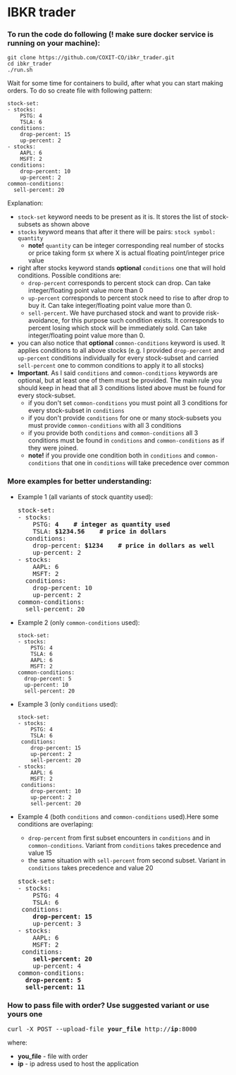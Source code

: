 IBKR trader
=========================

<h3>To run the code do following (! make sure docker service is running on your machine):</h3>

```
git clone https://github.com/COXIT-CO/ibkr_trader.git
cd ibkr_trader
./run.sh
```

Wait for some time for containers to build, after what you can start making orders. To do so create file with following pattern:
```
stock-set:
- stocks:
    PSTG: 4
    TSLA: 6 
 conditions:
    drop-percent: 15
    up-percent: 2
- stocks:
    AAPL: 6
    MSFT: 2
 conditions:
    drop-percent: 10
    up-percent: 2
common-conditions:
  sell-percent: 20
```
Explanation:
- ```stock-set``` keyword needs to be present as it is. It stores the list of stock-subsets as shown above
- ```stocks``` keyword means that after it there will be pairs: ```stock symbol: quantity```
  - **note!** ```quantity``` can be integer corresponding real number of stocks or price taking form ```$X``` where X is actual floating point/integer price value
- right after stocks keyword stands **optional** ```conditions``` one that will hold conditions. Possible conditions are:
  - ```drop-percent``` corresponds to percent stock can drop. Can take integer/floating point value more than 0
  - ```up-percent``` corresponds to percent stock need to rise to after drop to buy it. Can take integer/floating point value more than 0.
  - ```sell-percent```. We have purchased stock and want to provide risk-avoidance, for this purpose such condition exists. It corresponds to percent losing which stock will be immediately sold. Can take integer/floating point value more than 0.
- you can also notice that **optional** ```common-conditions``` keyword is used. It applies conditions to all above stocks (e.g. I provided ```drop-percent``` and ```up-percent``` conditions individually for every stock-subset and carried ```sell-percent``` one to common conditions to apply it to all stocks)
- **Important**. As I said ```conditions``` and ```common-conditions``` keywords are optional, but at least one of them must be provided. The main rule you should keep in head that all 3 conditions listed above must be found for every stock-subset.
  - if you don't set ```common-conditions``` you must point all 3 conditions for every stock-subset in ```conditions```
  - if you don't provide ```conditions``` for one or many stock-subsets you must provide ```common-conditions``` with all 3 conditions
  - if you provide both ```conditions``` and ```common-conditions``` all 3 conditions must be found in ```conditions``` and ```common-conditions``` as if they were joined. 
  - **note!** if you provide one condition both in ```conditions``` and ```common-conditions``` that one in ```conditions``` will take precedence over common


<h3>More examples for better understanding:</h3>

-   Example 1 (all variants of stock quantity used):
    <pre>
    stock-set:
    - stocks:
        PSTG: <b>4    # integer as quantity used</b>
        TSLA: <b>$1234.56    # price in dollars</b>
      conditions:
        drop-percent: <b>$1234    # price in dollars as well</b>
        up-percent: 2
    - stocks:
        AAPL: 6
        MSFT: 2
      conditions:
        drop-percent: 10
        up-percent: 2
    common-conditions:
      sell-percent: 20
    </pre>
    
-   Example 2 (only ```common-conditions``` used):
    ```
    stock-set:
    - stocks:
        PSTG: 4
        TSLA: 6 
        AAPL: 6
        MSFT: 2
    common-conditions:
      drop-percent: 5
      up-percent: 10
      sell-percent: 20
    ```
    
-   Example 3 (only ```conditions``` used):
    ```
    stock-set:
    - stocks:
        PSTG: 4
        TSLA: 6 
     conditions:
        drop-percent: 15
        up-percent: 2
        sell-percent: 20
    - stocks:
        AAPL: 6
        MSFT: 2
     conditions:
        drop-percent: 10
        up-percent: 2
        sell-percent: 20
    ```
    
-   Example 4 (both ```conditions``` and ```common-conditions``` used).Here some conditions are overlaping:
    - ```drop-percent``` from first subset encounters in ```conditions``` and in ```common-conditions```. Variant from ```conditions``` takes precedence and value 15
    - the same situation with ```sell-percent``` from second subset. Variant in ```conditions``` takes precedence and value 20
    <pre>
    stock-set:
    - stocks:
        PSTG: 4
        TSLA: 6 
     conditions:<b>
        drop-percent: 15</b>
        up-percent: 3
    - stocks:
        AAPL: 6
        MSFT: 2
     conditions:<b>
        sell-percent: 20</b>
        up-percent: 4
    common-conditions:<b>
      drop-percent: 5
      sell-percent: 11</b>
    </pre>

<h3>How to pass file with order? Use suggested variant or use yours one</h3>

<pre>
curl -X POST --upload-file <b>your_file</b> http://<b>ip</b>:8000
</pre>

where:

  - **you_file** - file with order
  - **ip** - ip adress used to host the application
